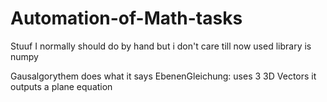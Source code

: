 # Automation-of-Math-tasks
 Stuuf I normally should do by hand but i don't care
 till now used library is numpy

 Gausalgorythem does what it says
 EbenenGleichung: uses 3 3D Vectors it outputs a plane equation
